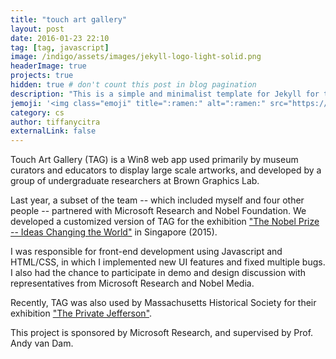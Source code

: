 ```yaml
---
title: "touch art gallery"
layout: post
date: 2016-01-23 22:10
tag: [tag, javascript]
image: /indigo/assets/images/jekyll-logo-light-solid.png
headerImage: true
projects: true
hidden: true # don't count this post in blog pagination
description: "This is a simple and minimalist template for Jekyll for those who likes to eat noodles."
jemoji: '<img class="emoji" title=":ramen:" alt=":ramen:" src="https://assets.github.com/images/icons/emoji/unicode/1f35c.png" height="20" width="20" align="absmiddle">'
category: cs
author: tiffanycitra
externalLink: false
---
```


Touch Art Gallery (TAG) is a Win8 web app used primarily by museum curators and educators to display large scale artworks, and developed by a group of undergraduate researchers at Brown Graphics Lab.

Last year, a subset of the team -- which included myself and four other people -- partnered with Microsoft Research and Nobel Foundation. We developed a customized version of TAG for the exhibition ["The Nobel Prize -- Ideas Changing the World"](https://www.nobelprize.org/events/nobel-prize-series/singapore-2015/exhibition.html) in Singapore (2015).

I was responsible for front-end development using Javascript and HTML/CSS, in which I implemented new UI features and fixed multiple bugs. I also had the chance to participate in demo and design discussion with representatives from Microsoft Research and Nobel Media.

Recently, TAG was also used by Massachusetts Historical Society for their exhibition ["The Private Jefferson"](http://blog.microsoftnewengland.com/2016/03/04/bringing-massachusetts-history-to-the-digital-sphere/).

This project is sponsored by Microsoft Research, and supervised by Prof. Andy van Dam.
